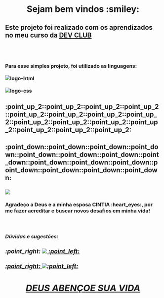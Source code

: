 <h1 align="center"> Sejam bem vindos :smiley:
<br>
<h2>Este projeto foi realizado com os aprendizados no meu curso da <a href="https://rodolfomori.com.br/devclub">DEV CLUB</a> <h2>
<br>
<h3>Para esse simples projeto, foi utilizado as linguagens:
  
<br>
  <br> <img src="https://img.shields.io/badge/HTML5-E34F26?style=for-the-badge&logo=html5&logoColor=white" alt="logo-html" 
 <br>
 <br>      
  <br> <img src="https://img.shields.io/badge/CSS-239120?&style=for-the-badge&logo=css3&logoColor=white" alt="logo-css">                                                                                                       
 

    
<h2>:point_up_2::point_up_2::point_up_2::point_up_2::point_up_2::point_up_2::point_up_2::point_up_2::point_up_2::point_up_2::point_up_2::point_up_2::point_up_2::point_up_2::point_up_2:   
<h2> :point_down::point_down::point_down::point_down::point_down::point_down::point_down::point_down::point_down::point_down::point_down::point_down::point_down::point_down::point_down:  
<br>
<br> 
<img src="https://github.com/DaividContato/wide-location/blob/b54de190dc143553c2ea87fa90e1d192f82b85a8/img/projeto%202.png?raw=true"> 
<br>  
<h3>Agradeço a Deus e a minha esposa CINTIA :heart_eyes:, por me fazer acreditar e buscar novos desafios em minha vida!
<br>
<br>
<br>
<h3> <i> Dúvidas e sugestões: 
<h3> :point_right: <a href="mailto:corroque@gmail.com"><img src="https://img.shields.io/badge/Gmail-D14836?style=for-the-badge&logo=gmail&logoColor=white" <a/> :point_left:
<br>
<br>  
  :point_right: <img src="https://img.shields.io/badge/Facebook-1877F2?style=for-the-badge&logo=facebook&logoColor=white">:point_left:
  
<h2 align="center"> DEUS ABENÇOE SUA VIDA <h2>








